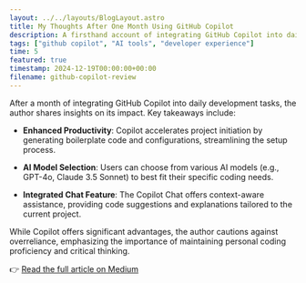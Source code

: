 ```yaml
---
layout: ../../layouts/BlogLayout.astro
title: My Thoughts After One Month Using GitHub Copilot
description: A firsthand account of integrating GitHub Copilot into daily development workflows, highlighting its benefits and considerations.
tags: ["github copilot", "AI tools", "developer experience"]
time: 5
featured: true
timestamp: 2024-12-19T00:00:00+00:00
filename: github-copilot-review
---
```


After a month of integrating GitHub Copilot into daily development tasks, the author shares insights on its impact. Key takeaways include:

- **Enhanced Productivity**: Copilot accelerates project initiation by generating boilerplate code and configurations, streamlining the setup process.

- **AI Model Selection**: Users can choose from various AI models (e.g., GPT-4o, Claude 3.5 Sonnet) to best fit their specific coding needs.

- **Integrated Chat Feature**: The Copilot Chat offers context-aware assistance, providing code suggestions and explanations tailored to the current project.

While Copilot offers significant advantages, the author cautions against overreliance, emphasizing the importance of maintaining personal coding proficiency and critical thinking.

👉 [Read the full article on Medium](https://medium.com/@jesussanzdev/my-thoughts-after-one-month-using-github-copilot-dcbda06b4498)
